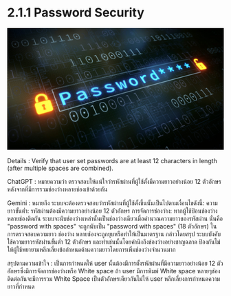 # 2.1.1 Password Security
![](img/password.jpg)

Details : Verify that user set passwords are at least 12 characters in length (after multiple spaces are combined). 

ChatGPT : หมายความว่า ตรวจสอบให้แน่ใจว่ารหัสผ่านที่ผู้ใช้ตั้งมีความยาวอย่างน้อย 12 ตัวอักษร หลังจากที่มีการรวมช่องว่างหลายช่องเข้าด้วยกัน

Gemini : หมายถึง ระบบจะต้องตรวจสอบว่ารหัสผ่านที่ผู้ใช้ตั้งขึ้นนั้นเป็นไปตามเงื่อนไขดังนี้:
         ความยาวขั้นต่ำ: รหัสผ่านต้องมีความยาวอย่างน้อย 12 ตัวอักษร
         การจัดการช่องว่าง: หากผู้ใช้ป้อนช่องว่างหลายช่องติดกัน ระบบจะนับช่องว่างเหล่านั้นเป็นช่องว่างเดียวเมื่อคำนวณความยาวของรหัสผ่าน นั่นคือ "password with spaces" จะถูกนับเป็น "password                 with spaces" (18 ตัวอักษร) ในการตรวจสอบความยาว ช่องว่าง หลายช่องจะถูกยุบหรือทำให้เป็นมาตรฐาน
         กล่าวโดยสรุป ระบบบังคับใช้ความยาวรหัสผ่านขั้นต่ำ 12 ตัวอักษร และทำเช่นนั้นโดยคำนึงถึงช่องว่างอย่างชาญฉลาด ป้องกันไม่ให้ผู้ใช้พยายามหลีกเลี่ยงข้อกำหนดด้านความยาวโดยการเพิ่มช่องว่างจำนวนมาก

สรุปตามความเข้าใจ :  เป็นการกำหนดให้ user นั้นต้องมีการตั้งรหัสผ่านที่มีความยาวอย่างน้อย 12 ตัวอักษรซึ่งมีการจัดการช่องว่างหรือ White space 
                   ถ้า user มีการพิมพ์ White space หลายๆช่องติดต่อกันจะมีการรวม White Space เป็นตัวอักษรเดียวกันไม่ให้ user หลีกเลี่ยงการกำหนดความยาวที่กำหนด
